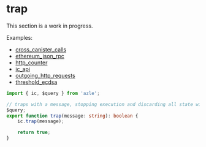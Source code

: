 # trap

This section is a work in progress.

Examples:

-   [cross_canister_calls](https://github.com/demergent-labs/azle/tree/main/examples/cross_canister_calls)
-   [ethereum_json_rpc](https://github.com/demergent-labs/azle/tree/main/examples/ethereum_json_rpc)
-   [http_counter](https://github.com/demergent-labs/azle/tree/main/examples/motoko_examples/http_counter)
-   [ic_api](https://github.com/demergent-labs/azle/tree/main/examples/ic_api)
-   [outgoing_http_requests](https://github.com/demergent-labs/azle/tree/main/examples/outgoing_http_requests)
-   [threshold_ecdsa](https://github.com/demergent-labs/azle/tree/main/examples/motoko_examples/threshold_ecdsa)

```typescript
import { ic, $query } from 'azle';

// traps with a message, stopping execution and discarding all state within the call
$query;
export function trap(message: string): boolean {
    ic.trap(message);

    return true;
}
```
